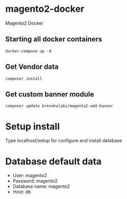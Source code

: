 # magento2-docker
Magento2 Docker

## Starting all docker containers
```
docker-compose up -d
```

## Get Vendor data
```
composer install
```

## Get custom banner module

```
composer update brenohalabi/magento2-add-banner
```

# Setup install
Type localhost/setup for configure and install database

# Database default data
* User: magento2
* Password: magento2
* Database name: magento2
* Host: db
